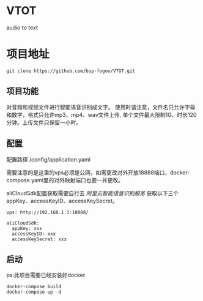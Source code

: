 # VTOT
audio to text
# 项目地址
```
git clone https://github.com/bup-fogoo/VTOT.git
```
## 项目功能
对音频和视频文件进行智能语音识别成文字。
使用时请注意，文件名只允许字母和数字，格式只允许mp3、mp4、wav文件上传,
单个文件最大限制1G、时长120分钟。上传文件只保留一小时。
## 配置
配置路径 /config/application.yaml

需要注意的是这里的vps必须是公网，如需更改对外开放18888端口，docker-compose.yaml里的对外映射端口也要一并更改。

aliCloudSdk配置获取需要自行去 <em>阿里云智能语音识别服务</em> 获取以下三个appKey、accessKeyID、accessKeySecret。

```
vps: http://192.168.1.1:18888/

aliCloudSdk:
  appKey: xxx
  accessKeyID: xxx
  accessKeySecret: xxx
```
## 启动
ps:此项目需要已经安装好docker
```
docker-compose build
docker-compose up -d
```
